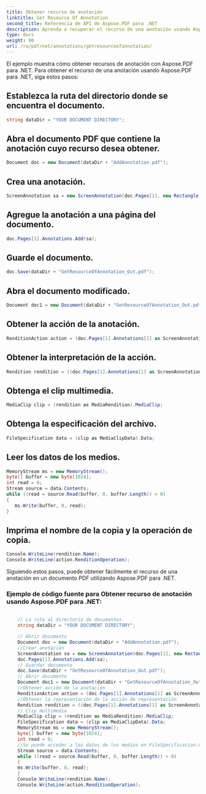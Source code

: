 ```yaml
---
title: Obtener recurso de anotación
linktitle: Get Resource Of Annotation
second_title: Referencia de API de Aspose.PDF para .NET
description: Aprenda a recuperar el recurso de una anotación usando Aspose.PDF para .NET con esta guía paso a paso.
type: docs
weight: 90
url: /ru/pdf/net/annotations/getresourceofannotation/
---
```


El ejemplo muestra cómo obtener recursos de anotación con Aspose.PDF para .NET. Para obtener el recurso de una anotación usando Aspose.PDF para .NET, siga estos pasos:

## Establezca la ruta del directorio donde se encuentra el documento.

```csharp
string dataDir = "YOUR DOCUMENT DIRECTORY";
```

## Abra el documento PDF que contiene la anotación cuyo recurso desea obtener.

```csharp
Document doc = new Document(dataDir + "AddAnnotation.pdf");
```

## Crea una anotación.

```csharp
ScreenAnnotation sa = new ScreenAnnotation(doc.Pages[1], new Rectangle(100, 400, 300, 600), dataDir + "AddSwfFileAsAnnotation.swf");
```

## Agregue la anotación a una página del documento.

```csharp
doc.Pages[1].Annotations.Add(sa);
```

## Guarde el documento.

```csharp
doc.Save(dataDir + "GetResourceOfAnnotation_Out.pdf");
```

## Abra el documento modificado.

```csharp
Document doc1 = new Document(dataDir + "GetResourceOfAnnotation_Out.pdf");
```

## Obtener la acción de la anotación.

```csharp
RenditionAction action = (doc.Pages[1].Annotations[1] as ScreenAnnotation).Action as RenditionAction;
```

## Obtener la interpretación de la acción.

```csharp
Rendition rendition = ((doc.Pages[1].Annotations[1] as ScreenAnnotation).Action as RenditionAction).Rendition;
```

## Obtenga el clip multimedia.

```csharp
MediaClip clip = (rendition as MediaRendition).MediaClip;
```

## Obtenga la especificación del archivo.

```csharp
FileSpecification data = (clip as MediaClipData).Data;
```

## Leer los datos de los medios.

```csharp
MemoryStream ms = new MemoryStream();
byte[] buffer = new byte[1024];
int read = 0;
Stream source = data.Contents;
while ((read = source.Read(buffer, 0, buffer.Length)) > 0)
{
   ms.Write(buffer, 0, read);
}
```

## Imprima el nombre de la copia y la operación de copia.

```csharp
Console.WriteLine(rendition.Name);
Console.WriteLine(action.RenditionOperation);
```

Siguiendo estos pasos, puede obtener fácilmente el recurso de una anotación en un documento PDF utilizando Aspose.PDF para .NET.

### Ejemplo de código fuente para Obtener recurso de anotación usando Aspose.PDF para .NET:

```csharp

	// La ruta al directorio de documentos.
	string dataDir = "YOUR DOCUMENT DIRECTORY";

	// Abrir documento
	Document doc = new Document(dataDir + "AddAnnotation.pdf");
	//Crear anotación
	ScreenAnnotation sa = new ScreenAnnotation(doc.Pages[1], new Rectangle(100, 400, 300, 600), dataDir + "AddSwfFileAsAnnotation.swf");
	doc.Pages[1].Annotations.Add(sa);
	// Guardar documento
	doc.Save(dataDir + "GetResourceOfAnnotation_Out.pdf");
	// Abrir documento
	Document doc1 = new Document(dataDir + "GetResourceOfAnnotation_Out.pdf");
	//Obtener acción de la anotación
	RenditionAction action = (doc.Pages[1].Annotations[1] as ScreenAnnotation).Action as RenditionAction;
	//Obtener la representación de la acción de representación
	Rendition rendition = ((doc.Pages[1].Annotations[1] as ScreenAnnotation).Action as RenditionAction).Rendition;
	// Clip multimedia
	MediaClip clip = (rendition as MediaRendition).MediaClip;
	FileSpecification data = (clip as MediaClipData).Data;
	MemoryStream ms = new MemoryStream();
	byte[] buffer = new byte[1024];
	int read = 0;
	//Se puede acceder a los datos de los medios en FileSpecification.Contents
	Stream source = data.Contents;
	while ((read = source.Read(buffer, 0, buffer.Length)) > 0)
	{
	ms.Write(buffer, 0, read);
	}
	Console.WriteLine(rendition.Name);
	Console.WriteLine(action.RenditionOperation);

```